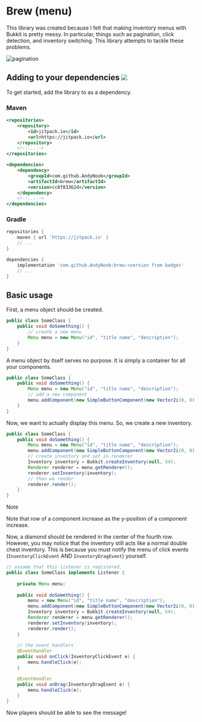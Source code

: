 # Brew (menu)
This library was created because I felt that making inventory menus with Bukkit is pretty messy. In particular, things such as pagination, click detection, and inventory switching. This library attempts to tackle these problems.

<img alt="pagination" src="https://github.com/user-attachments/assets/4338d072-2def-4dea-a9cb-de4ece47ad77"/>

## Adding to your dependencies [![](https://jitpack.io/v/AndyNoob/brew.svg)](https://jitpack.io/#AndyNoob/brew)
To get started, add the library to as a dependency.
### Maven
```xml
<repositories>
    <repository>
        <id>jitpack.io</id>
        <url>https://jitpack.io</url>
    </repository>
    <!--...-->
</repositories>
```
```xml
<dependencies>
    <dependency>
        <groupId>com.github.AndyNoob</groupId>
        <artifactId>brew</artifactId>
        <version>cc8f83362d</version>
    </dependency>
    <!--...-->
</dependencies>
```
### Gradle
```groovy
repositories {
    maven { url 'https://jitpack.io' }
    // ...
}
```
```groovy
dependencies {
    implementation 'com.github.AndyNoob:brew:<version from badge>'
    // ...
}
```
## Basic usage
First, a menu object should be created.
```java
public class SomeClass {
    public void doSomething() {
        // create a new menu
        Menu menu = new Menu("id", "title name", "description");
    }
}
```
A menu object by itself serves no purpose. It is simply a container for all your components.
```java
public class SomeClass {
    public void doSomething() {
        Menu menu = new Menu("id", "title name", "description");
        // add a new component
        menu.addComponent(new SimpleButtonComponent(new Vector2i(0, 0), 1, 1, new ItemStack(Material.DIAMOND), h -> h.sendMessage("you clicked button!")));
    }
}
```
Now, we want to actually display this menu. So, we create a new inventory.
```java
public class SomeClass {
    public void doSomething() {
        Menu menu = new Menu("id", "title name", "description");
        menu.addComponent(new SimpleButtonComponent(new Vector2i(0, 0), 1, 1, new ItemStack(Material.DIAMOND), h -> h.sendMessage("you clicked button!")));
        // create inventory and set in renderer
        Inventory inventory = Bukkit.createInventory(null, 54);
        Renderer renderer = menu.getRenderer();
        renderer.setInventory(inventory);
        // then we render
        renderer.render();
    }
}
```

> [!NOTE]
> Note that row of a component increase as the y-position of a component increase.

Now, a diamond should be rendered in the center of the fourth row. However, you may notice that the inventory still acts like a normal double chest inventory. This is because you must notify the menu of click events (`InventoryClickEvent` AND `InventoryDragEvent`) yourself.

```java
// assume that this listener is registered.
public class SomeClass implements Listener {
    
    private Menu menu;
    
    public void doSomething() {
        menu = new Menu("id", "title name", "description");
        menu.addComponent(new SimpleButtonComponent(new Vector2i(0, 0), 1, 1, new ItemStack(Material.DIAMOND), h -> h.sendMessage("you clicked a button!")));
        Inventory inventory = Bukkit.createInventory(null, 54);
        Renderer renderer = menu.getRenderer();
        renderer.setInventory(inventory);
        renderer.render();
    }
    
    // the event handlers
    @EventHandler
    public void onClick(InventoryClickEvent e) {
        menu.handleClick(e);
    }

    @EventHandler
    public void onDrag(InventoryDragEvent e) {
        menu.handleClick(e);
    }
}
```

Now players should be able to see the message!